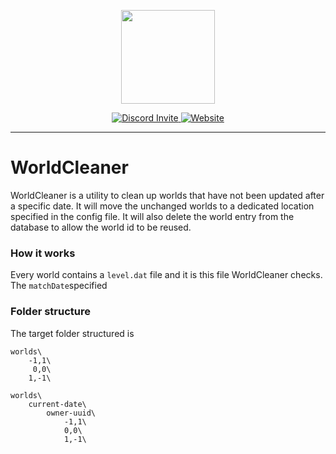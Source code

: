 <p align="center">
   <img src="https://www.buildersrefuge.com/wp-content/uploads/2018/11/Builders-Refuge-Logo-Horizontal-RGB.png" height="150" align="center">
</p>
<p align="center">
   <a href="https://discord.gg/dCrMhk3">
   <img src="https://img.shields.io/discord/256198526248157186.svg?style=flat-square&logo=discord" alt="Discord Invite"/>
   </a>
   <a href="https://www.buildersrefuge.com/">
   <img src="https://img.shields.io/badge/Website-buildersrefuge.com-5eb7c1.svg?style=flat-square" alt="Website"/>
   </a>
</p>

---
# WorldCleaner

WorldCleaner is a utility to clean up worlds that have not been updated after a specific date. It will move the 
unchanged worlds to a dedicated location specified in the config file. It will also delete the world entry from the 
database to allow the world id to be reused.
 
 
### How it works
Every world contains a `level.dat` file and it is this file WorldCleaner checks. The `matchDate`specified 
 
### Folder structure
The target folder structured is 
``` 
worlds\
    -1,1\
     0,0\
    1,-1\
```
``` 
worlds\
    current-date\
        owner-uuid\
            -1,1\
            0,0\
            1,-1\
```
